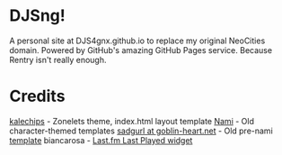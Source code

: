 # DJSng!
A personal site at DJS4gnx.github.io to replace my original NeoCities domain. Powered by GitHub's amazing GitHub Pages service.
Because Rentry isn't really enough.

# Credits
[kalechips](https://kalechips.net) - Zonelets theme, index.html layout template
[Nami](https://nomnomnami.com) - Old character-themed templates
[sadgurl at goblin-heart.net](https://goblin-heart.net) - Old pre-nami [template](https://goblin-heart.net/sadgrl/projects/layout-builder/)
biancarosa - [Last.fm Last Played widget](https://github.com/biancarosa/lastfm-last-played)
